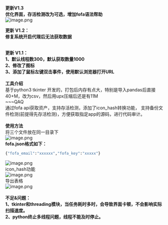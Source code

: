 **更新V1.3**<br />**优化界面，存活检测改为可选，增加fofa语法帮助**<br />**​**
![image.png](https://cdn.nlark.com/yuque/0/2021/png/603531/1626060360320-e78d7464-b4ce-4280-ab28-0d9c6e41a421.png?x-oss-process=image%2Fresize%2Cw_1239)<br />

**更新 V1.2：**<br />**修复系统开启代理后无法获取数据**<br />**​**

**更新 V1.1：**<br />**1、默认线程数300，默认获取数量1000**<br />**2、修改了图标**<br />**3、添加了鼠标左键双击事件，使用默认浏览器打开URL**<br />
<br />**工具介绍**<br />基于python3 tkinter 开发的，打包后内存有点大，特别是导入pandas后直接40+M，改为csv，然后用upx压缩后还是有11M<br />~~~QAQ<br />通过fofa api获取资产，支持存活检测，添加了icon_hash转换功能， 支持备份文件检测(前提得先存活检测)，方便获取指定app的源码，进行代码审计。<br />
<br />**使用方法**<br />将三个文件放在同一目录下<br />![image.png](https://cdn.nlark.com/yuque/0/2021/png/603531/1624523681215-77453b01-9b0c-4aff-aa00-71da97d7f060.png#height=99&id=ub890d6f3&margin=%5Bobject%20Object%5D&name=image.png&originHeight=197&originWidth=467&originalType=binary&ratio=1&size=31180&status=done&style=none&width=233.5)<br />**fofa.json格式如下：**
```python
{"fofa_email":"xxxxxx","fofa_key":"xxxxx"}
```
![image.png](https://cdn.nlark.com/yuque/0/2021/png/603531/1625834996690-f810ecc5-bd63-4f41-99e4-9425d876f424.png#clientId=u77fbd705-eae2-4&from=paste&height=386&id=u473da26e&margin=%5Bobject%20Object%5D&name=image.png&originHeight=772&originWidth=1240&originalType=binary&ratio=1&size=193641&status=done&style=none&taskId=u270d0839-7361-412c-a707-11949f998ca&width=620)<br />icon_hash功能<br />![image.png](https://cdn.nlark.com/yuque/0/2021/png/603531/1625835082814-930c2ac2-5e6a-4503-bf3c-bf96aa20419d.png#clientId=u77fbd705-eae2-4&from=paste&height=384&id=u3d32efcf&margin=%5Bobject%20Object%5D&name=image.png&originHeight=768&originWidth=1241&originalType=binary&ratio=1&size=190661&status=done&style=none&taskId=u431c83b0-921d-4227-9df2-9704f256d2f&width=620.5)<br />导出表格<br />![image.png](https://cdn.nlark.com/yuque/0/2021/png/603531/1625738276354-bcf5b267-4e69-452a-acac-93bb3c577540.png#height=367&id=vfPqe&margin=%5Bobject%20Object%5D&name=image.png&originHeight=733&originWidth=1190&originalType=binary&ratio=1&size=170978&status=done&style=stroke&width=595)<br />
<br />**不足&问题：<br />1、tkinter和threading模块，当任务耗时多时，会导致界面卡顿，不会影响实际扫描速度。**<br />**2、python终止多线程问题，线程不能及时停止。**<br />
<br />
<br />

